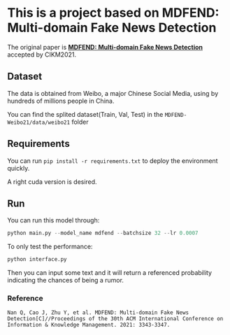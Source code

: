 # This is a project based on MDFEND: Multi-domain Fake News Detection

The original paper is [**MDFEND: Multi-domain Fake News Detection**](https://dl.acm.org/doi/abs/10.1145/3459637.3482139) accepted by CIKM2021.



## Dataset

The data is obtained from Weibo, a major Chinese Social Media, using by hundreds of millions people in China.

You can find the splited dataset(Train, Val, Test) in the `MDFEND-Weibo21/data/weibo21` folder


## Requirements

You can run `pip install -r requirements.txt` to deploy the environment quickly.

A right cuda version is desired.


## Run

You can run this model through:
```python
python main.py --model_name mdfend --batchsize 32 --lr 0.0007
```

To only test the performance:

```python
python interface.py
```

Then you can input some text and it will return a referenced probability indicating the chances of being a rumor.



### Reference
```
Nan Q, Cao J, Zhu Y, et al. MDFEND: Multi-domain Fake News Detection[C]//Proceedings of the 30th ACM International Conference on Information & Knowledge Management. 2021: 3343-3347.
```